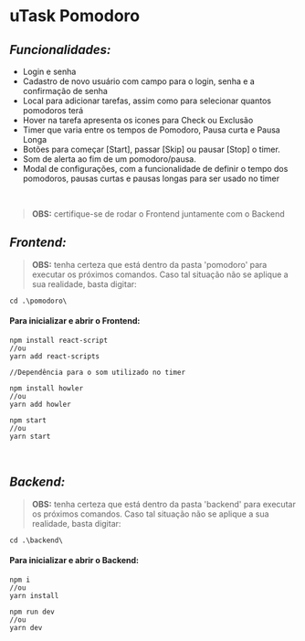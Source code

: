 # **uTask Pomodoro**
 
 ## *Funcionalidades:* 
 - Login e senha  
 - Cadastro de novo usuário com campo para o login, senha e a confirmação de senha  
 - Local para adicionar tarefas, assim como para selecionar quantos pomodoros terá
 - Hover na tarefa apresenta os icones para Check ou Exclusão
 - Timer que varia entre os tempos de Pomodoro, Pausa curta e Pausa Longa  
 - Botões para começar [Start], passar [Skip] ou pausar [Stop] o timer.  
 - Som de alerta ao fim de um pomodoro/pausa.  
 - Modal de configurações, com a funcionalidade de definir o tempo dos pomodoros, pausas curtas e pausas longas para ser usado no timer
 <br />

> **OBS:** certifique-se de rodar o Frontend juntamente com o Backend
## *Frontend:* 
> **OBS:** tenha certeza que está dentro da pasta 'pomodoro' para executar os próximos comandos.
> Caso tal situação não se aplique a sua realidade, basta digitar:
```
cd .\pomodoro\
```

#### Para inicializar e abrir o Frontend:
```
npm install react-script
//ou
yarn add react-scripts
```
```
//Dependência para o som utilizado no timer

npm install howler 
//ou 
yarn add howler
```
```
npm start
//ou
yarn start 
```

<br />

## *Backend:*
> **OBS:** tenha certeza que está dentro da pasta 'backend' para executar os próximos comandos.
> Caso tal situação não se aplique a sua realidade, basta digitar:
```
cd .\backend\
```
#### Para inicializar e abrir o Backend:

```
npm i
//ou
yarn install
```
```
npm run dev
//ou
yarn dev
```